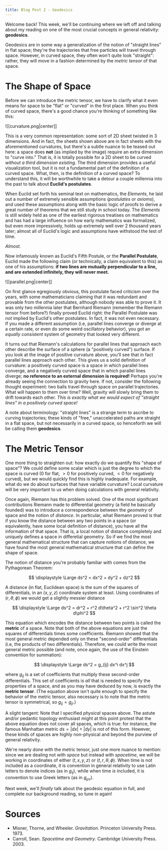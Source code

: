 ```yaml
---
title: Blog Post 2 - Geodesics
---
```


Welcome back! This week, we'll be continuing where we left off and talking about my reading on one of the most crucial concepts in general relativity: **geodesics**.

Geodesics are in some way a generalization of the notion of "straight lines" in flat space; they're the trajectories that free particles will travel through space. However, in curved space, they often won't quite look "straight": rather, they will move in a fashion determined by the *metric tensor* of that space.

# The Shape of Space
Before we can introduce the metric tensor, we have to clarify what it even means for space to be "flat" or "curved" in the first place. When you think of curved space, there's a good chance you're thinking of something like this:

![[curvature.png|center]]

This is a very common representation: some sort of 2D sheet twisted in 3 dimensions. And in fact, the sheets shown above are in fact sheets with the aforementioned curvatures, but there's a subtle nuance to be teased out here: a space does **not** (as implied by the image) require an extra dimension to "curve into." That is, it is totally possible for a 2D sheet to be curved *without a third dimension existing*. The third dimension provides a useful visualization tool, but it is not a fundamental part of the definition of a curved space. What, then, is the definition of a curved space? To understand this, it will be worthwhile to take a detour a couple millennia into the past to talk about **Euclid's postulates**.

When Euclid set forth his seminal text on mathematics, the *Elements*, he laid out a number of extremely sensible assumptions (*postulates* or *axioms*), and used these assumptions along with the basic logic of proofs to derive a great number of theorems that we still study in school today. The *Elements* is still widely held as one of the earliest rigorous treatises on mathematics and has had a large influence on how early mathematics was formalized, but even more impressively, holds up extremely well over 2 thousand years later; almost all of Euclid's logic and assumptions have withstood the test of time.

*Almost.*

Now infamously known as Euclid's Fifth Postule, or the **Parallel Postulate**, Euclid made the following claim (or technically, a claim equivalent to this) as one of his assumptions: **if two lines are mutually perpendicular to a line, and are extended infinitely, they will never meet.**

![[parallel.png|center]]

On first glance egregiously obvious, this postulate faced criticism over the years, with some mathematicians claiming that it was redundant and provable from the other postulates, although nobody was able to prove it. It was only two millennia later that Bernhard Riemann (remember the Riemann tensor from before?) finally proved Euclid right: the Parallel Postulate was *not* implied by Euclid's other postulates. In fact, it was not even necessary. If you made a different assumption (i.e, parallel lines converge or diverge at a certain rate, or even do some weird oscillatory behavior), you got an *equally consistent* system of geometry that looked very different.

It turns out that Riemann's calculations for parallel lines that approach each other describe the surface of a sphere (a "positively curved") surface. If you look at the image of positive curvature above, you'll see that in fact parallel lines approach each other. This gives us a solid definition of curvature: a positively curved space is a space in which parallel lines converge, and a negatively curved space that in which parallel lines diverge; **no reference to an external dimension is required!** Perhaps you're already seeing the connection to gravity here. If not, consider the following thought experiment: two balls travel through space on parallel trajectories. What will happen to them over time? Well, gravity will slowly bring them to drift towards each other. *This is exactly what we would expect of "straight lines" in a positively curved space!*

A note about terminology: "straight lines" is a strange term to ascribe to curving trajectories; these kinds of "free," unaccelerated paths are straight in a flat space, but not necessarily in a curved space, so henceforth we will be calling them **geodesics**.

# The Metric Tensor

One more thing to straighten out: how exactly do we quantify this "shape of space"? We could define some scalar which is just the degree to which the space is curved ($0$ for flat, $>0$ for positively curved, $<0$ for negatively curved), but we would quickly find this is highly inadequate. For example, what do we do about surfaces that have variable curvature? Local curvature will be very important to us when doing calculations with general relativity.

Once again, Riemann has this problem solved. One of the most significant contributions Riemann made to differential geometry (a field he basically founded) was to introduce a correspondence between the *geometry* of space and the notion of *distance*. In particular, what Riemann proved is that if you know the distance between any two points in a space (or equivalently, have some local definition of distance), you have all the information of that space. That is, a local notion of distance completely and uniquely defines a space in differetial geometry. So if we find the most general mathematical structure that can capture notions of distance, we have found the most general mathematical structure that can define the shape of space. 

The notion of distance you're probably familiar with comes from the Pythagorean Theorem:

$$
\displaystyle \Large ds^2 = dx^2 + dy^2 + dz^2
$$

A distance (in flat, Euclidean space) is the sum of the squares of differentials, in an $(x,y,z)$ coordinate system at least. Using coordinates of $(r, \theta, \phi)$ we would get a slightly messier distance

$$
\displaystyle \Large ds^2 = dr^2 + r^2 d\theta^2 + r^2 \sin^2 \theta d\phi^2
$$

This equation which encodes the distance between two points is called the **metric** of a space. Note that both of the above equations are just the squares of differentials times some coefficients. Riemann showed that the most general metric depended only on these "second-order" differentials (i.e, the products of two differentials). Therefore, we could write the most general metric possible (and note, once again, the use of the Einstein convention for summation):

$$
\displaystyle \Large ds^2 = g_{ij} dx^i dx^j
$$

where $g_{ij}$ is a set of coefficients that multiply these second-order differentials. This set of coefficients is *all* that is needed to specify the properties of a space, and as you may have deduced by now, is exactly the **metric tensor**. (The equation above isn't quite enough to specify the behavior of the metric tensor, also necessary is to note that the metric tensor is symmetrical, so $g_{ij} = g_{ji}$.)

A slight tangent: Note that I specified *physical* spaces above. The astute and/or pedantic topology enthusiast might at this point protest that the above equation does not cover all spaces, which is true: for instance, the famous Manhattan metric $ds = |dx| + |dy|$ is not of this form. However, these kinds of spaces are highly non-physical and beyond the purview of general relativity.

We're nearly done with the metric tensor, just one more nuance to mention: since we are dealing not with *space* but instead with *spacetime*, we will be working in coordinates of either $(t,x,y,z)$ or $(t,r,\theta,\phi)$. When time is not included as a coordinate, it is convention in general relativity to use Latin letters to denote indices (as in $g_{ij}$), while when time *is* included, it is convention to use Greek letters (as in $g_{\mu \nu}$).

Next week, we'll *finally* talk about the geodesic equation in full, and complete our background reading, so tune in again!

# Sources
- Misner, Thorne, and Wheeler. *Gravitation*. Princeton University Press. 1973.
- Carroll, Sean. *Spacetime and Geometry*. Cambridge University Press. 2003.